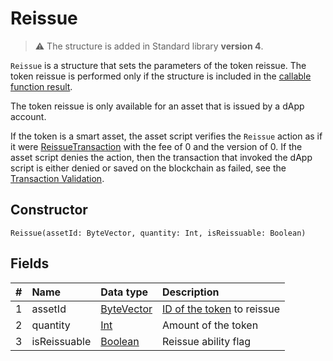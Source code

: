# Reissue

> :warning: The structure is added in Standard library **version 4**.

`Reissue` is a structure that sets the parameters of the token reissue. The token reissue is performed only if the structure is included in the [callable function result](/en/ride/v5/functions/callable-function#invocation-result-2).

The token reissue is only available for an asset that is issued by a dApp account.

If the token is a smart asset, the asset script verifies the `Reissue` action as if it were [ReissueTransaction](/en/ride/v5/structures/transaction-structures/reissue-transaction) with the fee of 0 and the version of 0. If the asset script denies the action, then the transaction that invoked the dApp script is either denied or saved on the blockchain as failed, see the [Transaction Validation](/en/blockchain/transaction/transaction-validation).

## Constructor

```ride
Reissue(assetId: ByteVector, quantity: Int, isReissuable: Boolean)
```

## Fields

| # | Name | Data type | Description |
| :--- | :--- | :--- | :--- |
| 1 | assetId | [ByteVector](/en/ride/v5/data-types/byte-vector) | [ID of the token](/en/blockchain/token/token-id) to reissue |
| 2 | quantity | [Int](/en/ride/v5/data-types/int) | Amount of the token |
| 3 | isReissuable | [Boolean](/en/ride/v5/data-types/boolean) | Reissue ability flag |
